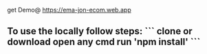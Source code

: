 get Demo@ https://ema-jon-ecom.web.app

<h2>To use the locally follow steps:
```
  clone or download
  open any cmd
  run 'npm install'
```



